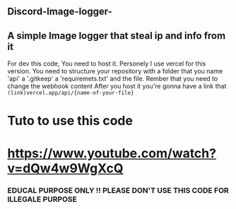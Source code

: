 ## Discord-Image-logger-
## A simple Image logger that steal ip and info from it

For dev this code, You need to host it. Personely I use vercel for this version.
You need to structure your repository with a folder that you name 'api' a '.gitkeep'  a 'requiremets.txt' and the file.
Rember that you need to change the webhook content
After you host it you're gonna have a link that      `(link)vercel.app/api/{name-of-your-file}`

# Tuto to use this code

# https://www.youtube.com/watch?v=dQw4w9WgXcQ


### EDUCAL PURPOSE ONLY !!  PLEASE DON'T USE THIS CODE FOR ILLEGALE PURPOSE
